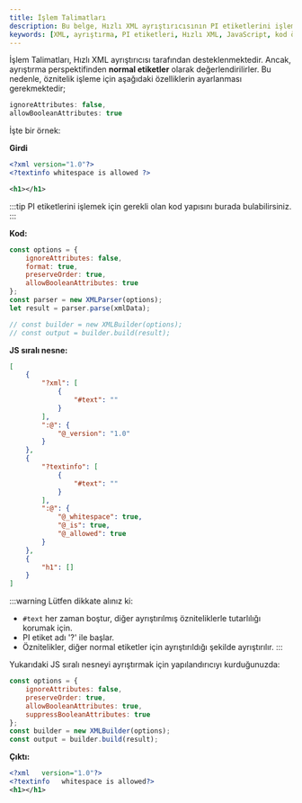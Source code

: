 ```yaml
---
title: İşlem Talimatları
description: Bu belge, Hızlı XML ayrıştırıcısının PI etiketlerini işlemek için gerekli özellikleri ve kullanımı hakkında bilgi vermektedir. XML verilerinin nasıl ayrıştırılacağına dair örnek kod ve açıklamalar içermektedir.
keywords: [XML, ayrıştırma, PI etiketleri, Hızlı XML, JavaScript, kod örneği, yapılandırma]
---
```


İşlem Talimatları, Hızlı XML ayrıştırıcısı tarafından desteklenmektedir. Ancak, ayrıştırma perspektifinden **normal etiketler** olarak değerlendirilirler. Bu nedenle, öznitelik işleme için aşağıdaki özelliklerin ayarlanması gerekmektedir;

```js
ignoreAttributes: false,
allowBooleanAttributes: true
```

İşte bir örnek:

**Girdi**
```xml
<?xml version="1.0"?>
<?textinfo whitespace is allowed ?>

<h1></h1>
```

:::tip
PI etiketlerini işlemek için gerekli olan kod yapısını burada bulabilirsiniz.
:::

**Kod:**
```js
const options = {
    ignoreAttributes: false,
    format: true,
    preserveOrder: true,
    allowBooleanAttributes: true
};
const parser = new XMLParser(options);
let result = parser.parse(xmlData);

// const builder = new XMLBuilder(options);
// const output = builder.build(result);
```

**JS sıralı nesne:**
```json
[
    {
        "?xml": [
            {
                "#text": ""
            }
        ],
        ":@": {
            "@_version": "1.0"
        }
    },
    {
        "?textinfo": [
            {
                "#text": ""
            }
        ],
        ":@": {
            "@_whitespace": true,
            "@_is": true,
            "@_allowed": true
        }
    },
    {
        "h1": []
    }
]
```

:::warning
Lütfen dikkate alınız ki:
- `#text` her zaman boştur, diğer ayrıştırılmış özniteliklerle tutarlılığı korumak için.
- PI etiket adı '?' ile başlar.
- Öznitelikler, diğer normal etiketler için ayrıştırıldığı şekilde ayrıştırılır.
:::

Yukarıdaki JS sıralı nesneyi ayrıştırmak için yapılandırıcıyı kurduğunuzda:
```js
const options = {
    ignoreAttributes: false,
    preserveOrder: true,
    allowBooleanAttributes: true,
    suppressBooleanAttributes: true
};
const builder = new XMLBuilder(options);
const output = builder.build(result);
```

**Çıktı:**
```xml
<?xml   version="1.0"?>
<?textinfo   whitespace is allowed?>
<h1></h1>
```